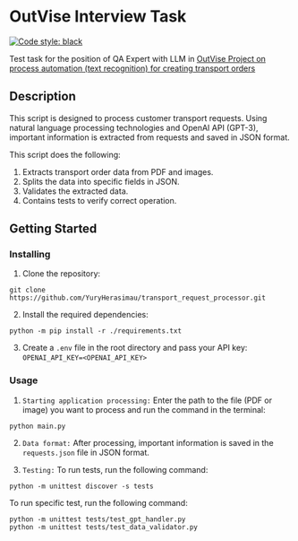 # OutVise Interview Task
[![Code style: black](https://img.shields.io/badge/code%20style-black-000000.svg)](https://github.com/psf/black)

Test task for the position of QA Expert with LLM in [OutVise Project on process automation (text recognition) for creating transport orders](https://www.outvise.com/walls/opportunity/358286)

## Description
This script is designed to process customer transport requests. Using natural language processing technologies and OpenAI API (GPT-3), important information is extracted from requests and saved in JSON format.

This script does the following:

1. Extracts transport order data from PDF and images.
2. Splits the data into specific fields in JSON.
3. Validates the extracted data.
4. Contains tests to verify correct operation.

## Getting Started

### Installing 
1. Clone the repository:
```
git clone https://github.com/YuryHerasimau/transport_request_processor.git
```
2. Install the required dependencies:
```
python -m pip install -r ./requirements.txt
```
3. Сreate a `.env` file in the root directory and pass your API key: `OPENAI_API_KEY=<OPENAI_API_KEY>` 

### Usage
1. `Starting application processing:`
Enter the path to the file (PDF or image) you want to process and run the command in the terminal:
```
python main.py
```

2. `Data format:`
After processing, important information is saved in the `requests.json` file in JSON format.

3. `Testing:`
To run tests, run the following command:
```
python -m unittest discover -s tests
```
To run specific test, run the following command:
```
python -m unittest tests/test_gpt_handler.py
python -m unittest tests/test_data_validator.py
```